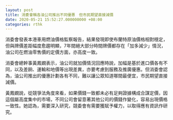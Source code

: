```yaml
---
layout: post
title: 消委會稱各油公司推出不同優惠　但市民期望直接減價
date: 2020-05-21 15:52:27.000000000 +08:00
categories: rthk
---
```


消委會發表本港車用燃油價格監察報告，結果發現即使布蘭特原油價格相對穩定，但與牌價差距幅度愈趨明顯，7年間絕大部分時間牌價都存在「加多減少」情況，油公司在燃油零售價的定價方面，亦高度一致。

消委會總幹事黃鳳嫺表示，油公司就加價情況回應時說，加幅是基於進口價各有不同，以及差餉、運輸和地價等出現差異，亦要考慮到服務及推廣優惠。但消委會認為，油公司推出的優惠計劃各有不同，難以讓公眾知道哪間最便宜，市民期望直接減價。

黃鳳嫺說，從競爭法角度來看，如果價錢一致都未必有足夠證據構成合謀定價，因這個屬高度集中的市場，不同公司會留意著其他公司的價錢作變化，容易出現價格一致性。她認為，需要深入研究，競委會有需要獲賦予權力，以取得應有資訊作研究。
